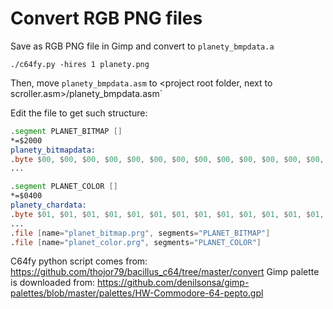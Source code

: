 # Convert RGB PNG files

Save as RGB PNG file in Gimp and convert to `planety_bmpdata.a`
```
./c64fy.py -hires 1 planety.png
```

Then, move `planety_bmpdata.asm` to <project root folder, next to scroller.asm>/planety_bmpdata.asm`

Edit the file to get such structure:
```asm
.segment PLANET_BITMAP []
*=$2000
planety_bitmapdata:
.byte $00, $00, $00, $00, $00, $00, $00, $00, $00, $00, $00, $00, $00, $00, $00, $00
...

.segment PLANET_COLOR []
*=$0400
planety_chardata:
.byte $01, $01, $01, $01, $01, $01, $01, $01, $01, $01, $01, $01, $01, $01, $01, $01
...
.file [name="planet_bitmap.prg", segments="PLANET_BITMAP"]
.file [name="planet_color.prg", segments="PLANET_COLOR"]


```


C64fy python script comes from: https://github.com/thojor79/bacillus_c64/tree/master/convert
Gimp palette is downloaded from: https://github.com/denilsonsa/gimp-palettes/blob/master/palettes/HW-Commodore-64-pepto.gpl